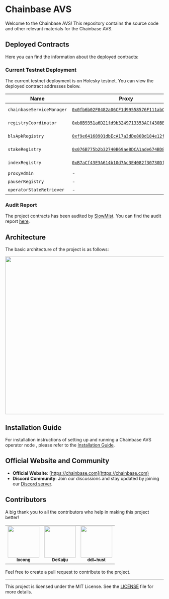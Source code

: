 # Chainbase AVS

Welcome to the Chainbase AVS! This repository contains the source code and other relevant materials for the Chainbase AVS.

## Deployed Contracts

Here you can find the information about the deployed contracts:

### Current Testnet Deployment

The current testnet deployment is on Holesky testnet. You can view the deployed contract addresses below.

| Name                                                                                                       | Proxy                                                                                 | Implementation                                                                        | Notes                                                                                                                                                |
|------------------------------------------------------------------------------------------------------------| ------------------------------------------------------------------------------------- | ------------------------------------------------------------------------------------- |------------------------------------------------------------------------------------------------------------------------------------------------------|
| `chainbaseServiceManager` | [`0x0fb6b02F8482a06CF1d99558576F111abC377932`](https://holesky.etherscan.io/address/0x0fb6b02F8482a06CF1d99558576F111abC377932) | [`0xE7a1603b13a48aeA9f7Fc31EB42F4941ABece69F`](https://holesky.etherscan.io/address/0xE7a1603b13a48aeA9f7Fc31EB42F4941ABece69F) | Proxy: [`TUP@4.9.6`](https://github.com/OpenZeppelin/openzeppelin-contracts/blob/v4.9.6/contracts/proxy/transparent/TransparentUpgradeableProxy.sol) |
| `registryCoordinator` | [`0xb8B9351a6D21fd9b3249713353ACf430BE2e6bBc`](https://holesky.etherscan.io/address/0xb8B9351a6D21fd9b3249713353ACf430BE2e6bBc) | [`0x606beE41FaeB30618d6378e875175b798c23e0D0`](https://holesky.etherscan.io/address/0x606beE41FaeB30618d6378e875175b798c23e0D0) | Proxy: [`TUP@4.9.6`](https://github.com/OpenZeppelin/openzeppelin-contracts/blob/v4.9.6/contracts/proxy/transparent/TransparentUpgradeableProxy.sol) |
| `blsApkRegistry` | [`0xf9e64168901dbEcA17a3dDe80Bd184e12f46853a`](https://holesky.etherscan.io/address/0xf9e64168901dbEcA17a3dDe80Bd184e12f46853a) | [`0xaf5b82390C1fA6b451c28176e9A60DC1A00529B8`](https://holesky.etherscan.io/address/0xaf5b82390C1fA6b451c28176e9A60DC1A00529B8) | Proxy: [`TUP@4.9.6`](https://github.com/OpenZeppelin/openzeppelin-contracts/blob/v4.9.6/contracts/proxy/transparent/TransparentUpgradeableProxy.sol) |
| `stakeRegistry` | [`0x076B775b2b32740B69ae8DCA1ade674BD8049231`](https://holesky.etherscan.io/address/0x076B775b2b32740B69ae8DCA1ade674BD8049231) | [`0x2dbFAC7bdAE9914EB7FBc8951e4D6807377a0dFf`](https://holesky.etherscan.io/address/0x2dbFAC7bdAE9914EB7FBc8951e4D6807377a0dFf) | Proxy: [`TUP@4.9.6`](https://github.com/OpenZeppelin/openzeppelin-contracts/blob/v4.9.6/contracts/proxy/transparent/TransparentUpgradeableProxy.sol) |
| `indexRegistry` | [`0xB7aCf43E3A614b10d7Ac3E4082f30730DfeC64EE`](https://holesky.etherscan.io/address/0xB7aCf43E3A614b10d7Ac3E4082f30730DfeC64EE) | [`0x2faFA82475b1278DB1445a4Af7ac4e790B854883`](https://holesky.etherscan.io/address/0x2faFA82475b1278DB1445a4Af7ac4e790B854883) | Proxy: [`TUP@4.9.6`](https://github.com/OpenZeppelin/openzeppelin-contracts/blob/v4.9.6/contracts/proxy/transparent/TransparentUpgradeableProxy.sol) |
| `proxyAdmin` | -                                                                                     | [`0xa92C5cb01fFa4B077Cc4AeA9d4fc67B622D97feD`](https://holesky.etherscan.io/address/0xa92C5cb01fFa4B077Cc4AeA9d4fc67B622D97feD) |                                                                                                                                                      |
| `pauserRegistry` | -                                                                                     | [`0xf093DBb28ae1CDA2c04A9398A9148ACA7dC3A445`](https://holesky.etherscan.io/address/0xf093DBb28ae1CDA2c04A9398A9148ACA7dC3A445) |                                                                                                                                                      |
| `operatorStateRetriever` | -                                                                                     | [`0x3e302917A4d007eAF367c182226Da217E9639d38`](https://holesky.etherscan.io/address/0x3e302917A4d007eAF367c182226Da217E9639d38) |                                                                                                                                                      |

### Audit Report

The project contracts has been audited by [SlowMist](https://www.slowmist.com/). You can find the audit report [here](https://github.com/chainbase-labs/chainbase-avs/blob/main/contracts/audit/Chainbase%20AVS%20-%20SlowMist%20Audit%20Report.pdf).

## Architecture

The basic architecture of the project is as follows:

<img src="https://raw.githubusercontent.com/chainbase-labs/chainbase-avs/refs/heads/main/doc/image/architecture.png" width="830" height="500"/>

## Installation Guide

For installation instructions of setting up and running a Chainbase AVS operator node , please refer to the [Installation Guide](link_to_installation_guide).

## Official Website and Community

- **Official Website**: [https://chainbase.com](https://chainbase.com)
- **Discord Community**: Join our discussions and stay updated by joining our [Discord server](https://discord.com/invite/chainbase).

## Contributors

A big thank you to all the contributors who help in making this project better!

<table>
  <tr>
    <td align="center"><a href="https://github.com/lxcong"><img src="https://avatars.githubusercontent.com/u/8024426?v=4" width="100px;" alt=""/><br /><sub><b>lxcong</b></sub></a><br /></td>
    <td align="center"><a href="https://github.com/DeKaiju"><img src="https://avatars.githubusercontent.com/u/10413226?v=4" width="100px;" alt=""/><br /><sub><b>DeKaiju</b></sub></a><br /></td>
    <td align="center"><a href="https://github.com/ddl-hust"><img src="https://avatars.githubusercontent.com/u/24953789?v=4" width="100px;" alt=""/><br /><sub><b>ddl-hust</b></sub></a><br /></td>
  </tr>
</table>

Feel free to create a pull request to contribute to the project.

---
This project is licensed under the MIT License. See the [LICENSE](LICENSE) file for more details.